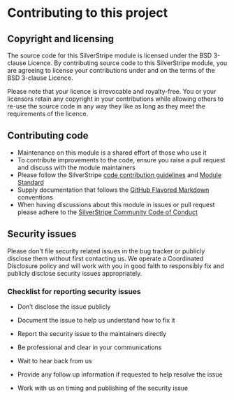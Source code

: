 # Contributing to this project

## Copyright and licensing  
The source code for this SilverStripe module is licensed under the BSD 3-clause Licence. By contributing source code to this SilverStripe module, you are agreeing to license your contributions under and on the terms of the BSD 3-clause Licence.

Please note that your licence is irrevocable and royalty-free. You or your licensors retain any copyright in your 
contributions while allowing others to re-use the source code in any way they like as long as they meet the 
requirements of the licence. 

## Contributing code
- Maintenance on this module is a shared effort of those who use it
- To contribute improvements to the code, ensure you raise a pull request and discuss with the module maintainers
- Please follow the SilverStripe [code contribution guidelines](https://docs.silverstripe.org/en/contributing/code/) and [Module Standard](https://docs.silverstripe.org/en/developer_guides/extending/modules/#module-standard)
- Supply documentation that follows the [GitHub Flavored Markdown](https://help.github.com/articles/markdown-basics/) conventions
- When having discussions about this module in issues or pull request please adhere to the [SilverStripe Community Code of Conduct](https://docs.silverstripe.org/en/contributing/code_of_conduct/)

## Security issues

Please don't file security related issues in the bug tracker or publicly disclose them without first contacting us. We operate a Coordinated Disclosure policy and will work with you in good faith to responsibly fix and publicly disclose security issues appropriately.

### Checklist for reporting security issues

 * Don’t disclose the issue publicly

 * Document the issue to help us understand how to fix it

 * Report the security issue to the maintainers directly

 * Be professional and clear in your communications

 * Wait to hear back from us

 * Provide any follow up information if requested to help resolve the issue

 * Work with us on timing and publishing of the security issue
